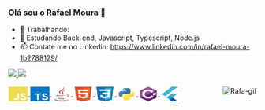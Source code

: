 ### Olá sou o Rafael Moura 👋

- 🔭 Trabalhando: 
- 🌱 Estudando Back-end, Javascript, Typescript, Node.js
- 📫 Contate me no Linkedin: https://www.linkedin.com/in/rafael-moura-1b2788129/

 <div>
  <a href="https://github.com/rafaelmoura3">
  <img height="180em" src="https://github-readme-stats.vercel.app/api?username=rafaelmoura3&show_icons=true&theme=dark&include_all_commits=true&count_private=true"/>
  <img height="180em" src="https://github-readme-stats.vercel.app/api/top-langs/?username=rafaelmoura3&layout=compact&langs_count=7&theme=dark"/>
</div>
  
<div style="display: inline_block"><br>
  <img align="center" alt="Rafa-Js" height="30" width="40" src="https://raw.githubusercontent.com/devicons/devicon/master/icons/javascript/javascript-plain.svg">
  <img align="center" alt="Rafa-Ts" height="30" width="40" src="https://raw.githubusercontent.com/devicons/devicon/master/icons/typescript/typescript-plain.svg">
  <img align="center" alt="Rafa-Java" height="30" width="40" src="https://github.com/devicons/devicon/blob/master/icons/java/java-plain.svg">
  <img align="center" alt="Rafa-HTML" height="30" width="40" src="https://raw.githubusercontent.com/devicons/devicon/master/icons/html5/html5-original.svg">
  <img align="center" alt="Rafa-CSS" height="30" width="40" src="https://raw.githubusercontent.com/devicons/devicon/master/icons/css3/css3-original.svg">
  <img align="center" alt="Rafa-Python" height="30" width="40" src="https://raw.githubusercontent.com/devicons/devicon/master/icons/python/python-original.svg">
  <img align="center" alt="Rafa-Csharp" height="30" width="40" src="https://raw.githubusercontent.com/devicons/devicon/master/icons/csharp/csharp-original.svg">
  <img align="center" alt="Rafa-Flutter" height="30" width="40" src="https://github.com/devicons/devicon/blob/master/icons/flutter/flutter-original.svg">
  <img align="right" alt="Rafa-gif" src="https://media.tenor.com/images/6b7e72a4a2a42d62270181dca2f5f880/tenor.gif">
</div>
  
